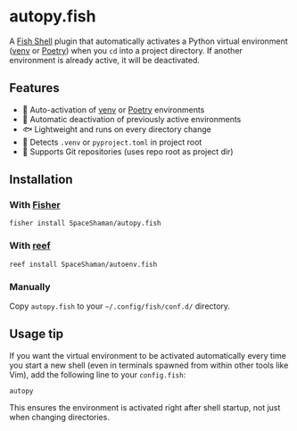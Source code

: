# autopy.fish

A [Fish Shell](https://fishshell.com/) plugin that automatically activates a Python virtual environment ([venv](https://docs.python.org/3/library/venv.html) or [Poetry](https://python-poetry.org/)) when you `cd` into a project directory. If another environment is already active, it will be deactivated.

## Features

- 🔁 Auto-activation of [venv](https://docs.python.org/3/library/venv.html) or [Poetry](https://python-poetry.org/) environments
- 🔻 Automatic deactivation of previously active environments
- 🐟 Lightweight and runs on every directory change
- 🧠 Detects `.venv` or `pyproject.toml` in project root
- 🐙 Supports Git repositories (uses repo root as project dir)

## Installation

### With [Fisher](https://github.com/jorgebucaran/fisher)

```fish
fisher install SpaceShaman/autopy.fish
```

### With [reef](https://github.com/danielb2/reef)

```fish
reef install SpaceShaman/autoenv.fish
```

### Manually

Copy `autopy.fish` to your `~/.config/fish/conf.d/` directory.

## Usage tip

If you want the virtual environment to be activated automatically every time you start a new shell (even in terminals spawned from within other tools like Vim), add the following line to your `config.fish`:

```fish
autopy
```

This ensures the environment is activated right after shell startup, not just when changing directories.

